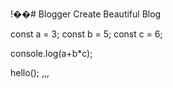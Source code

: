 !��#   B l o g g e r  Create Beautiful Blog

const a = 3;
const b = 5;
const c = 6;

console.log(a+b*c);

hello();
,,,

